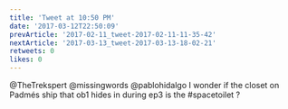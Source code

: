 ```yaml
---
title: 'Tweet at 10:50 PM'
date: '2017-03-12T22:50:09'
prevArticle: '2017-02-11_tweet-2017-02-11-11-35-42'
nextArticle: '2017-03-13_tweet-2017-03-13-18-02-21'
retweets: 0
likes: 0
---
```

@TheTrekspert @missingwords @pablohidalgo I wonder if the closet on Padmés ship that ob1 hides in during ep3 is the #spacetoilet ?